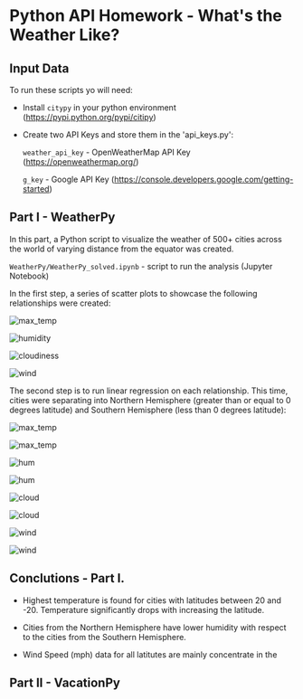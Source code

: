 # **Python API Homework - What's the Weather Like?**

## **Input Data**

To run these scripts yo will need:

* Install `citypy` in your python environment (https://pypi.python.org/pypi/citipy)

* Create two API Keys and store them in the 'api_keys.py':

    `weather_api_key` - OpenWeatherMap API Key (https://openweathermap.org/)
    
    `g_key` - Google API Key (https://console.developers.google.com/getting-started) 
    
## **Part I - WeatherPy**

In this part, a Python script to visualize the weather of 500+ cities across the world of varying distance from the equator was created. 

`WeatherPy/WeatherPy_solved.ipynb` - script to run the analysis (Jupyter Notebook)

In the first step, a series of scatter plots to showcase the following relationships were created:

![max_temp](WeatherPy/Images/City_Latitude_vs_Max_Temperature.png)


![humidity](WeatherPy/Images/City_Latitude_vs_Humidity.png)


![cloudiness](WeatherPy/Images/City_Latitude_vs_Cloudiness.png)


![wind](WeatherPy/Images/City_Latitude_vs_Wind_Speed.png)



The second step is to run linear regression on each relationship. This time, cities were separating into Northern Hemisphere (greater than or equal to 0 degrees latitude) and Southern Hemisphere (less than 0 degrees latitude):

![max_temp](WeatherPy/Images/Northern_Hemisphere_City_Latitude_vs_Max_Temperature.png)

![max_temp](WeatherPy/Images/Southern_Hemisphere_City_Latitude_vs_Max_Temperature.png)

![hum](WeatherPy/Images/Northern_Hemisphere_City_Latitude_vs_Humidity.png)

![hum](WeatherPy/Images/Southern_Hemisphere_City_Latitude_vs_Humidity.png)

![cloud](WeatherPy/Images/Northern_Hemisphere_City_Latitude_vs_Cloudiness.png)

![cloud](WeatherPy/Images/Southern_Hemisphere_City_Latitude_vs_Cloudiness.png)

![wind](WeatherPy/Images/Northern_Hemisphere_City_Latitude_vs_Wind_Speed.png)

![wind](WeatherPy/Images/Southern_Hemisphere_City_Latitude_vs_Wind_Speed.png)

## Conclutions - Part I.

* Highest temperature is found for cities with latitudes between 20 and -20. Temperature significantly drops with increasing the latitude.

* Cities from the Northern Hemisphere have lower humidity with respect to the cities from the Southern Hemisphere.

* Wind Speed (mph) data for all latitutes are mainly concentrate in the   


## **Part II - VacationPy**
